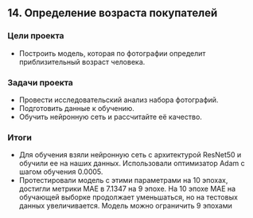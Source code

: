 ## 14. Определение возраста покупателей

### Цели проекта

- Построить модель, которая по фотографии определит приблизительный возраст человека.

### Задачи проекта

- Провести исследовательский анализ набора фотографий.
- Подготовить данные к обучению.
- Обучить нейронную сеть и рассчитайте её качество.

### Итоги

- Для обучения взяли нейронную сеть с архитектурой ResNet50 и обучили ее на наших данных. Использовали оптимизатор Adam с шагом обучения 0.0005. 
- Протестировали модель с этими параметрами на 10 эпохах, достигли метрики МАЕ в 7.1347 на 9 эпохе. На 10 эпохе МАЕ на обучающей выборке продолжает уменьшаться, но на тестовых данных увеличивается. Модель можно ограничить 9 эпохами
